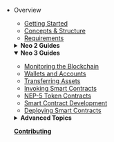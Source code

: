 - Overview
  - [Getting Started](../overview/getting_started.md)
  - [Concepts & Structure](../overview/concepts_and_structure.md)
  - [Requirements](../overview/requirements.md)

  <details>
    <summary><b>Neo 2 Guides</b></summary>
    
    - [Monitoring the Blockchain](neo2_guides/monitoring.md)
    - [Wallets and Accounts](neo2_guides/wallets_and_accounts.md)
    - [Transferring Assets](neo2_guides/asset_transfer.md)
    - [Invoking Smart Contracts](neo2_guides/contract_invocation.md)
    - [NEP-5 Token Contracts](neo2_guides/token_contracts.md)
    - [Deploying Smart Contracts](neo2_guides/contract_deployment.md)
    
    <details>
      <summary><b>Advanced Topics</b></summary>
              
       - [Key Pairs and NEO Addresses](neo2_adv_topics/keypairs_and_neo_addresses.md)
       - [Input Selection Strategy](neo2_adv_topics/input_selection_strategy.md)
       - [Reading Application Logs](neo2_adv_topics/application_log.md)
                
    </details>
    
  </details>
  
  <details open>
    <summary><b>Neo 3 Guides</b></summary>
    
    - [Monitoring the Blockchain](neo3_guides/monitoring.md)
    - [Wallets and Accounts](neo3_guides/wallets_and_accounts.md)
    - [Transferring Assets](neo3_guides/asset_transfer.md)
    - [Invoking Smart Contracts](neo3_guides/contract_invocation.md)
    - [NEP-5 Token Contracts](neo3_guides/token_contracts.md)
    - [Smart Contract Development](neo3_guides/contract_development.md)
    - [Deploying Smart Contracts](neo3_guides/contract_deployment.md)
    
    <details>
      <summary><b>Advanced Topics</b></summary>
              
       - [Key Pairs and NEO Addresses](neo3_adv_topics/keypairs_and_neo_addresses.md)
       - [Input Selection Strategy](neo3_adv_topics/input_selection_strategy.md)
       - [Reading Application Logs](neo3_adv_topics/application_log.md)
            
    </details>
        
  </details>
  
  [**Contributing**](../contributing.md)
